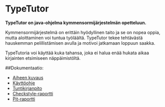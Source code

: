 ﻿# TypeTutor

**TypeTutor on java-ohjelma kymmensormijärjestelmän opetteluun.**

Kymmensormijärjestelmä on erittäin hyödyllinen taito ja se on nopea oppia, mutta aloittaminen voi tuntua työläältä. TypeTutor tekee tehtävästä hauskemman pelillistämisen avulla ja motivoi jatkamaan loppuun saakka.

TypeTutoria voi käyttää kuka tahansa, joka ei halua enää hukata aikaa kirjainten etsimiseen näppäimistöltä.

##Dokumentaatio:

* [Aiheen kuvaus](dokumentaatio/aiheenKuvausJaRakenne.md)
* [Käyttöohje](dokumentaatio/käyttöohjeet.md)
* [Tuntikirjanpito](dokumentaatio/tuntikirjanpito.md) 
* [Checkstyle-raportti](https://htmlpreview.github.io/?https://github.com/MelDv/TypeTutor/blob/master/dokumentaatio/site/checkstyle.html)
* [Pit-raportti](https://htmlpreview.github.io/?https://github.com/MelDv/TypeTutor/blob/master/dokumentaatio/pit/201609242132/index.html)
